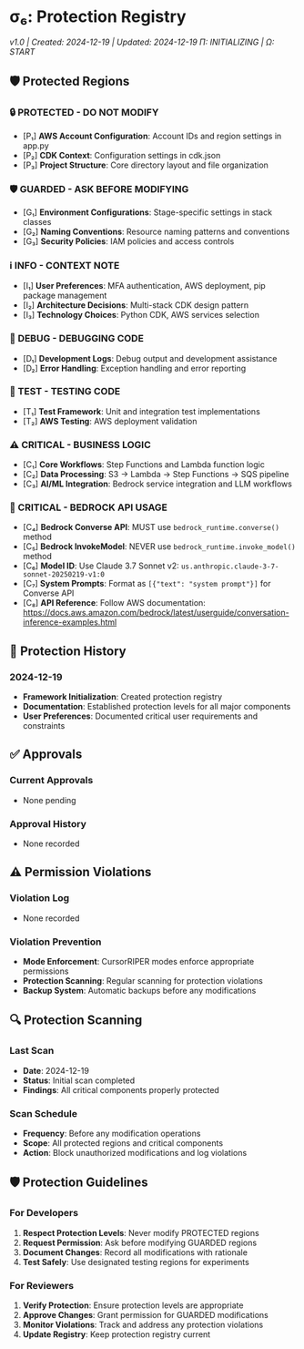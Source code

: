# σ₆: Protection Registry
*v1.0 | Created: 2024-12-19 | Updated: 2024-12-19*
*Π: INITIALIZING | Ω: START*

## 🛡️ Protected Regions

### 🔒 PROTECTED - DO NOT MODIFY
- [P₁] **AWS Account Configuration**: Account IDs and region settings in app.py
- [P₂] **CDK Context**: Configuration settings in cdk.json
- [P₃] **Project Structure**: Core directory layout and file organization

### 🛡️ GUARDED - ASK BEFORE MODIFYING
- [G₁] **Environment Configurations**: Stage-specific settings in stack classes
- [G₂] **Naming Conventions**: Resource naming patterns and conventions
- [G₃] **Security Policies**: IAM policies and access controls

### ℹ️ INFO - CONTEXT NOTE
- [I₁] **User Preferences**: MFA authentication, AWS deployment, pip package management
- [I₂] **Architecture Decisions**: Multi-stack CDK design pattern
- [I₃] **Technology Choices**: Python CDK, AWS services selection

### 🐞 DEBUG - DEBUGGING CODE
- [D₁] **Development Logs**: Debug output and development assistance
- [D₂] **Error Handling**: Exception handling and error reporting

### 🧪 TEST - TESTING CODE
- [T₁] **Test Framework**: Unit and integration test implementations
- [T₂] **AWS Testing**: AWS deployment validation

### ⚠️ CRITICAL - BUSINESS LOGIC
- [C₁] **Core Workflows**: Step Functions and Lambda function logic
- [C₂] **Data Processing**: S3 → Lambda → Step Functions → SQS pipeline
- [C₃] **AI/ML Integration**: Bedrock service integration and LLM workflows

### 🚨 CRITICAL - BEDROCK API USAGE
- [C₄] **Bedrock Converse API**: MUST use `bedrock_runtime.converse()` method
- [C₅] **Bedrock InvokeModel**: NEVER use `bedrock_runtime.invoke_model()` method
- [C₆] **Model ID**: Use Claude 3.7 Sonnet v2: `us.anthropic.claude-3-7-sonnet-20250219-v1:0`
- [C₇] **System Prompts**: Format as `[{"text": "system prompt"}]` for Converse API
- [C₈] **API Reference**: Follow AWS documentation: https://docs.aws.amazon.com/bedrock/latest/userguide/conversation-inference-examples.html

## 📜 Protection History

### 2024-12-19
- **Framework Initialization**: Created protection registry
- **Documentation**: Established protection levels for all major components
- **User Preferences**: Documented critical user requirements and constraints

## ✅ Approvals

### Current Approvals
- None pending

### Approval History
- None recorded

## ⚠️ Permission Violations

### Violation Log
- None recorded

### Violation Prevention
- **Mode Enforcement**: CursorRIPER modes enforce appropriate permissions
- **Protection Scanning**: Regular scanning for protection violations
- **Backup System**: Automatic backups before any modifications

## 🔍 Protection Scanning

### Last Scan
- **Date**: 2024-12-19
- **Status**: Initial scan completed
- **Findings**: All critical components properly protected

### Scan Schedule
- **Frequency**: Before any modification operations
- **Scope**: All protected regions and critical components
- **Action**: Block unauthorized modifications and log violations

## 🛡️ Protection Guidelines

### For Developers
1. **Respect Protection Levels**: Never modify PROTECTED regions
2. **Request Permission**: Ask before modifying GUARDED regions
3. **Document Changes**: Record all modifications with rationale
4. **Test Safely**: Use designated testing regions for experiments

### For Reviewers
1. **Verify Protection**: Ensure protection levels are appropriate
2. **Approve Changes**: Grant permission for GUARDED modifications
3. **Monitor Violations**: Track and address any protection violations
4. **Update Registry**: Keep protection registry current